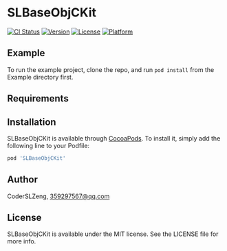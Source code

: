 # SLBaseObjCKit

[![CI Status](https://img.shields.io/travis/CoderSLZeng/SLBaseObjCKit.svg?style=flat)](https://travis-ci.org/CoderSLZeng/SLBaseObjCKit)
[![Version](https://img.shields.io/cocoapods/v/SLBaseObjCKit.svg?style=flat)](https://cocoapods.org/pods/SLBaseObjCKit)
[![License](https://img.shields.io/cocoapods/l/SLBaseObjCKit.svg?style=flat)](https://cocoapods.org/pods/SLBaseObjCKit)
[![Platform](https://img.shields.io/cocoapods/p/SLBaseObjCKit.svg?style=flat)](https://cocoapods.org/pods/SLBaseObjCKit)

## Example

To run the example project, clone the repo, and run `pod install` from the Example directory first.

## Requirements

## Installation

SLBaseObjCKit is available through [CocoaPods](https://cocoapods.org). To install
it, simply add the following line to your Podfile:

```ruby
pod 'SLBaseObjCKit'
```

## Author

CoderSLZeng, 359297567@qq.com

## License

SLBaseObjCKit is available under the MIT license. See the LICENSE file for more info.

